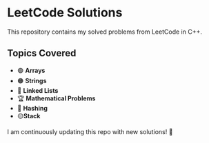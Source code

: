 # LeetCode Solutions
This repository contains my solved problems from LeetCode in C++.

## Topics Covered
- 🟢 **Arrays**
- 🟠 **Strings**
- 🔵 **Linked Lists**
- 🏆 **Mathematical Problems**
- 🔐 **Hashing**
- 🟡**Stack**

I am continuously updating this repo with new solutions! 🚀  
